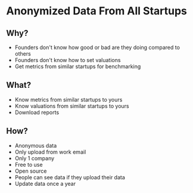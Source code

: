 # Anonymized Data From All Startups

## Why?

-  Founders don't know how good or bad are they doing compared to others
-  Founders don't know how to set valuations
-  Get metrics from similar startups for benchmarking

## What?

- Know metrics from similar startups to yours
- Know valuations from similar startups to yours
- Download reports

## How?

- Anonymous data
- Only upload from work email
- Only 1 company
- Free to use
- Open source
- People can see data if they upload their data
- Update data once a year
